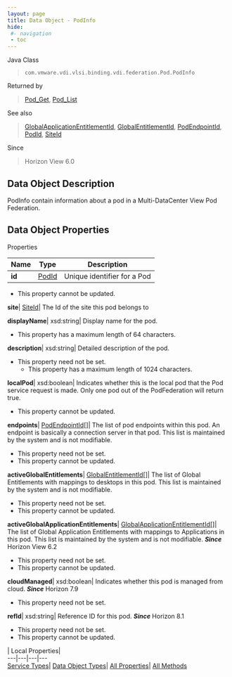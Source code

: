 ```yaml
---
layout: page
title: Data Object - PodInfo
hide:
 #- navigation
 - toc
---
```






Java Class  
> `com.vmware.vdi.vlsi.binding.vdi.federation.Pod.PodInfo`

Returned by  
> [Pod_Get](vdi.federation.Pod.md#get), [Pod_List](vdi.federation.Pod.md#list)

See also  
> [GlobalApplicationEntitlementId](vdi.entity.GlobalApplicationEntitlementId.md), [GlobalEntitlementId](vdi.entity.GlobalEntitlementId.md), [PodEndpointId](vdi.entity.PodEndpointId.md), [PodId](vdi.entity.PodId.md), [SiteId](vdi.entity.SiteId.md)

Since  
> Horizon View 6.0


## Data Object Description 

PodInfo contain information about a pod in a Multi-DataCenter View Pod Federation.  


## Data Object Properties

Properties

Name |  Type |  Description   
---|---|---  
**id**| [PodId](vdi.entity.PodId.md)|  Unique identifier for a Pod   


* This property cannot be updated.

  
**site**| [SiteId](vdi.entity.SiteId.md)|  The Id of the site this pod belongs to   
  
**displayName**|  xsd:string|  Display name for the pod.   


  * This property has a maximum length of 64 characters. 

  
**description**|  xsd:string|  Detailed description of the pod.   


* This property need not be set.
  * This property has a maximum length of 1024 characters. 

  
**localPod**|  xsd:boolean|  Indicates whether this is the local pod that the Pod service request is made. Only one pod out of the PodFederation will return true.   


* This property cannot be updated.

  
**endpoints**| [PodEndpointId[]](vdi.entity.PodEndpointId.md)|  The list of pod endpoints within this pod. An endpoint is basically a connection server in that pod. This list is maintained by the system and is not modifiable.   


* This property need not be set.
* This property cannot be updated.

  
**activeGlobalEntitlements**| [GlobalEntitlementId[]](vdi.entity.GlobalEntitlementId.md)|  The list of Global Entitlements with mappings to desktops in this pod. This list is maintained by the system and is not modifiable.   


* This property need not be set.
* This property cannot be updated.

  
**activeGlobalApplicationEntitlements**| [GlobalApplicationEntitlementId[]](vdi.entity.GlobalApplicationEntitlementId.md)|  The list of Global Application Entitlements with mappings to Applications in this pod. This list is maintained by the system and is not modifiable.  **_Since_** Horizon View 6.2  


* This property need not be set.
* This property cannot be updated.

  
**cloudManaged**|  xsd:boolean|  Indicates whether this pod is managed from cloud.  **_Since_** Horizon 7.9  


* This property need not be set.

  
**refId**|  xsd:string|  Reference ID for this pod.  **_Since_** Horizon 8.1  


* This property need not be set.
* This property cannot be updated.

  
  
  
 | Local Properties|   
---|---|---|---  
[Service Types](index-mo_types.md)| [Data Object Types](index-do_types.md)| [All Properties](index-properties.md)| [All Methods](index-methods.md)  
  
  
